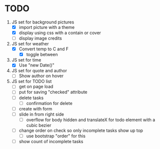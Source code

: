 # TODO

1. JS set for background pictures
   - [x] import picture with a theme
   - [x] display using css with a contain or cover
   - [ ] display image credits
2. JS set for weather
   - [x] Convert temp to C and F
     - [x] toggle between
3. JS set for time
   - [x] Use "new Date()"
4. JS set for quote and author
   - [ ] Show author on hover
5. JS set for TODO list
   - [ ] get on page load
   - [ ] put for saving "checked" attribute
   - [ ] delete tasks
     - [ ] confirmation for delete
   - [ ] create with form
   - [ ] slide in from right side
     - [ ] overflow for body hidden and translateX for todo element with a cubic bezier
   - [ ] change order on check so only incomplete tasks show up top
     - [ ] use bootstrap "order" for this
   - [ ] show count of incomplete tasks
